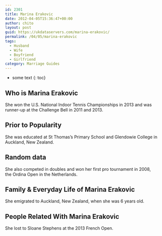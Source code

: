 ```yaml
---
id: 2301
title: Marina Erakovic
date: 2012-04-05T15:36:47+00:00
author: chito
layout: post
guid: https://ukdataservers.com/marina-erakovic/
permalink: /04/05/marina-erakovic
tags:
  - Husband
  - Wife
  - Boyfriend
  - Girlfriend
category: Marriage Guides
---
```


* some text
{: toc}
          
          
## Who is  Marina Erakovic
                  
                  
                  
She won the U.S. National Indoor Tennis Championships in 2013 and was runner-up at the Challenge Bell in 2011 and 2013.
                  
                
                
                
## Prior to Popularity 
                  
                  
                  
She was educated at St Thomas&#8217;s Primary School and Glendowie College in Auckland, New Zealand.
                  
                
                
                
## Random data 
                  
                  
                  
She also competed in doubles and won her first pro tournament in 2008, the Ordina Open in the Netherlands.
                  
                
                
                
## Family & Everyday Life of Marina Erakovic
                  
                  
                  
She emigrated to Auckland, New Zealand, when she was 6 years old.
                  
                
                
                
## People Related With  Marina Erakovic
                  
                  
                  
She lost to Sloane Stephens at the 2013 French Open.
                  
                
              
            
          
          
          
    
    
  
